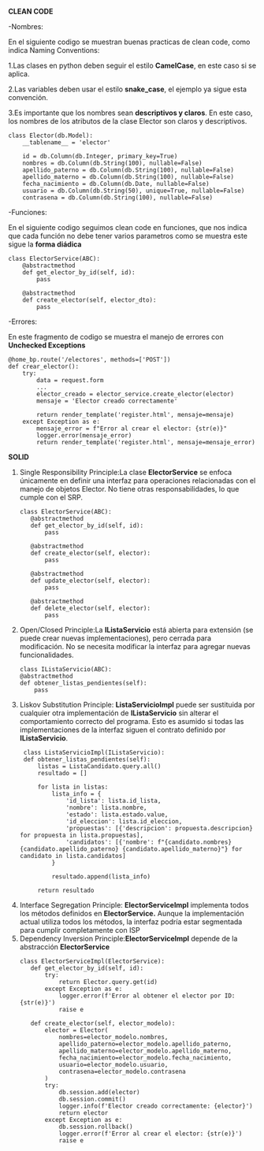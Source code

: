**CLEAN CODE**

-Nombres:
  
  En el siguiente codigo se muestran buenas practicas de clean code, como indica Naming Conventions:
  
  1.Las clases en python deben seguir el estilo **CamelCase**, en este caso si se aplica.
  
  2.Las variables deben usar el estilo **snake_case**, el ejemplo ya sigue esta convención.
  
  3.Es importante que los nombres sean **descriptivos y claros**. En este caso, los nombres de los atributos de la clase Elector son claros y descriptivos.
  ```
  class Elector(db.Model):
      __tablename__ = 'elector'

      id = db.Column(db.Integer, primary_key=True)
      nombres = db.Column(db.String(100), nullable=False)
      apellido_paterno = db.Column(db.String(100), nullable=False)
      apellido_materno = db.Column(db.String(100), nullable=False)
      fecha_nacimiento = db.Column(db.Date, nullable=False)
      usuario = db.Column(db.String(50), unique=True, nullable=False)
      contrasena = db.Column(db.String(100), nullable=False)
  ```

-Funciones:

  En el siguiente codigo seguimos clean code en funciones, que nos indica que cada función no debe tener varios parametros como se muestra este sigue la **forma diádica**
  ```
  class ElectorService(ABC):
      @abstractmethod
      def get_elector_by_id(self, id):
          pass
  
      @abstractmethod
      def create_elector(self, elector_dto):
          pass
  ```
  
-Errores:

  En este fragmento de codigo se muestra el manejo de errores con **Unchecked Exceptions**
  ```
  @home_bp.route('/electores', methods=['POST'])
  def crear_elector():
      try:
          data = request.form
          ...
          elector_creado = elector_service.create_elector(elector)
          mensaje = 'Elector creado correctamente'
  
          return render_template('register.html', mensaje=mensaje)
      except Exception as e:
          mensaje_error = f"Error al crear el elector: {str(e)}"
          logger.error(mensaje_error)
          return render_template('register.html', mensaje=mensaje_error)
  ```
**SOLID**

1. Single Responsibility Principle:La clase **ElectorService** se enfoca únicamente en definir una interfaz para operaciones relacionadas con el manejo de objetos Elector. No tiene otras responsabilidades, lo que cumple con el SRP.
   ```
   class ElectorService(ABC):
      @abstractmethod
      def get_elector_by_id(self, id):
          pass
    
      @abstractmethod
      def create_elector(self, elector):
          pass
    
      @abstractmethod
      def update_elector(self, elector):
          pass
    
      @abstractmethod
      def delete_elector(self, elector):
          pass
   ```
2. Open/Closed Principle:La **IListaServicio** está abierta para extensión (se puede crear nuevas implementaciones), pero cerrada para modificación. No se necesita modificar la interfaz para agregar nuevas funcionalidades.
    ```
    class IListaServicio(ABC):
    @abstractmethod
    def obtener_listas_pendientes(self):
        pass
    ```
3. Liskov Substitution Principle: **ListaServicioImpl** puede ser sustituida por cualquier otra implementación de **IListaServicio** sin alterar el comportamiento correcto del programa. Esto es asumido si todas las implementaciones de la interfaz siguen el contrato definido por **IListaServicio**.
   ```
    class ListaServicioImpl(IListaServicio):
    def obtener_listas_pendientes(self):
        listas = ListaCandidato.query.all()
        resultado = []
        
        for lista in listas:
            lista_info = {
                'id_lista': lista.id_lista,
                'nombre': lista.nombre,
                'estado': lista.estado.value,
                'id_eleccion': lista.id_eleccion,
                'propuestas': [{'descripcion': propuesta.descripcion} for propuesta in lista.propuestas],
                'candidatos': [{'nombre': f"{candidato.nombres} {candidato.apellido_paterno} {candidato.apellido_materno}"} for candidato in lista.candidatos]
            }
            
            resultado.append(lista_info)
        
        return resultado
   ```
4. Interface Segregation Principle: **ElectorServiceImpl** implementa todos los métodos definidos en **ElectorService.** Aunque la implementación actual utiliza todos los métodos, la interfaz podría estar segmentada para cumplir completamente con ISP
5. Dependency Inversion Principle:**ElectorServiceImpl** depende de la abstracción **ElectorService**
   ```
   class ElectorServiceImpl(ElectorService):
      def get_elector_by_id(self, id):
          try:
              return Elector.query.get(id)
          except Exception as e:
              logger.error(f'Error al obtener el elector por ID: {str(e)}')
              raise e
    
      def create_elector(self, elector_modelo):
          elector = Elector(
              nombres=elector_modelo.nombres,
              apellido_paterno=elector_modelo.apellido_paterno,
              apellido_materno=elector_modelo.apellido_materno,
              fecha_nacimiento=elector_modelo.fecha_nacimiento,
              usuario=elector_modelo.usuario,
              contrasena=elector_modelo.contrasena
          )
          try:
              db.session.add(elector)
              db.session.commit()
              logger.info(f'Elector creado correctamente: {elector}')
              return elector
          except Exception as e:
              db.session.rollback()
              logger.error(f'Error al crear el elector: {str(e)}')
              raise e
   ```

